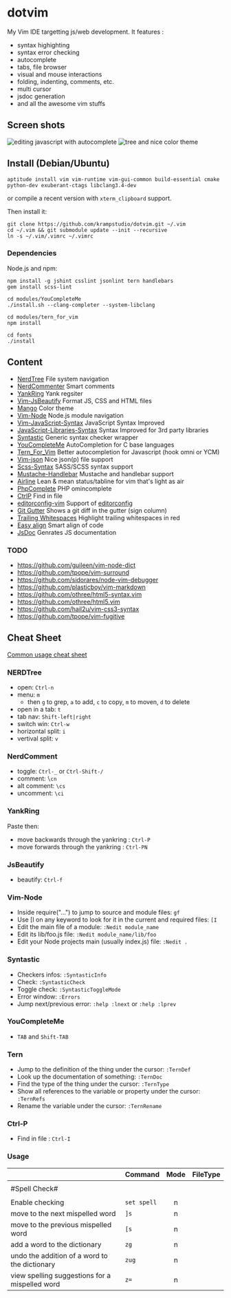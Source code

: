 dotvim
======

My Vim IDE targetting js/web development. It features :

 - syntax highighting
 - syntax error checking
 - autocomplete
 - tabs, file browser
 - visual and mouse interactions
 - folding, indenting, comments, etc.
 - multi cursor
 - jsdoc generation
 - and all the awesome vim stuffs

## Screen shots

![editing javascript with autocomplete](https://raw.githubusercontent.com/krampstudio/dotvim/screenshots/img/vim-js-tern.png "Editing javascript with autocomplete")
![tree and nice color theme](https://raw.githubusercontent.com/krampstudio/dotvim/screenshots/img/vim-tree.png "Tree and nice color theme")

## Install (Debian/Ubuntu)

	aptitude install vim vim-runtime vim-gui-common build-essential cmake python-dev exuberant-ctags libclang3.4-dev

or compile a recent version with `xterm_clipboard` support.

Then install it:

	git clone https://github.com/krampstudio/dotvim.git ~/.vim
    cd ~/.vim && git submodule update --init --recursive
    ln -s ~/.vim/.vimrc ~/.vimrc



### Dependencies

Node.js and npm:

    npm install -g jshint csslint jsonlint tern handlebars
    gem install scss-lint

    cd modules/YouCompleteMe
    ./install.sh --clang-completer --system-libclang

    cd modules/tern_for_vim
    npm install

    cd fonts
    ./install


## Content

- [NerdTree](https://github.com/scrooloose/nerdtree) File system navigation
- [NerdCommenter](https://github.com/scrooloose/nerdcommenter) Smart comments
- [YankRing](https://github.com/vim-scripts/YankRing.vim) Yank regsiter
- [Vim-JsBeautify](https://github.com/maksimr/vim-jsbeautify) Format JS, CSS and HTML files
- [Mango](https://github.com/goatslacker/mango.vim) Color theme
- [Vim-Node](https://github.com/moll/vim-node) Node.js module navigation
- [Vim-JavaScript-Syntax](https://github.com/jelera/vim-javascript-syntax.git) JavaScript Syntax Improved
- [JavaScript-Libraries-Syntax](https://github.com/othree/javascript-libraries-syntax.vim) Syntax Improved for 3rd party libraries
- [Syntastic](https://github.com/scrooloose/syntastic) Generic syntax checker wrapper
- [YouCompleteMe](https://github.com/Valloric/YouCompleteMe) AutoCompletion for C base languages
- [Tern_For_Vim](https://github.com/marijnh/tern_for_vim) Better autocompletion for Javascript (hook omni or YCM)
- [Vim-json](https://github.com/elzr/vim-json) Nice json(p) file support
- [Scss-Syntax](https://github.com/cakebaker/scss-syntax.vim) SASS/SCSS syntax support
- [Mustache-Handlebar](https://github.com/mustache/vim-mustache-handlebars) Mustache and handlebar support
- [Airline](https://github.com/bling/vim-airline.git) Lean & mean status/tabline for vim that's light as air
- [PhpComplete](https://github.com/shawncplus/phpcomplete.vim) PHP omincomplete
- [CtrlP](https://github.com/kien/ctrlp.vim) Find in file
- [editorconfig-vim](https://github.com/editorconfig/editorconfig-vim) Support of [editorconfig](http://editorconfig.org/)
- [Git Gutter](https://github.com/airblade/vim-gitgutter) Shows a git diff in the gutter (sign column)
- [Trailing Whitespaces](https://github.com/bronson/vim-trailing-whitespace) Highlight trailing whitespaces in red
- [Easy align](https://github.com/junegunn/vim-easy-align) Smart align of code
- [JsDoc](https://github.com/krampstudio/vim-jsdoc) Genrates JS documentation


### TODO

- https://github.com/guileen/vim-node-dict
- https://github.com/tpope/vim-surround
- https://github.com/sidorares/node-vim-debugger
- https://github.com/plasticboy/vim-markdown
- https://github.com/othree/html5-syntax.vim
- https://github.com/othree/html5.vim
- https://github.com/hail2u/vim-css3-syntax
- https://github.com/tpope/vim-fugitive

## Cheat Sheet


[Common usage cheat sheet](http://fprintf.net/vimCheatSheet.html)

### NERDTree

- open: `Ctrl-n`
- menu: `m`
  - then `g` to grep, `a` to add, `c` to copy, `m` to moven, `d` to delete
- open in a tab: `t`
- tab nav: `Shift-left|right`
- switch  win: `Ctrl-w`
- horizontal split: `i`
- vertival split: `v`

### NerdComment

- toggle: `Ctrl-_` or `Ctrl-Shift-/`
- comment: ̀`\cn`
- alt comment: `\cs`
- uncomment: `\ci`

### YankRing

Paste then:
- move backwards through the yankring : `Ctrl-P`
- move forwards through the yankring : `Ctrl-PN`

### JsBeautify

- beautify: `Ctrl-f`

### Vim-Node

- Inside require("...") to jump to source and module files: `gf`
- Use [I on any keyword to look for it in the current and required files: `[I`
- Edit the main file of a module: `:Nedit module_name`
- Edit its lib/foo.js file: `:Nedit module_name/lib/foo`
- Edit your Node projects main (usually index.js) file: `:Nedit .`

### Syntastic

- Checkers infos: `:SyntasticInfo`
- Check:  `:SyntasticCheck`
- Toggle check: `:SyntasticToggleMode`
- Error window: `:Errors`
- Jump next/previous error: `:help :lnext` or `:help :lprev`

### YouCompleteMe

- `TAB` and `Shift-TAB`

### Tern

- Jump to the definition of the thing under the cursor: `:TernDef`
- Look up the documentation of something: `:TernDoc`
- Find the type of the thing under the cursor: `:TernType`
- Show all references to the variable or property under the cursor: `:TernRefs`
- Rename the variable under the cursor: `:TernRename`

### Ctrl-P

- Find in file : `Ctrl-I`

<!--
Visual
Visual line : V
Visual block : Ctrl-V
Visual multi : Shift-V
All: ggVG

s&r
%s/OLD/NEW/g

Moov
word/token left : b
word/token  right: w

Clipboard
copy line : "+yy
paste : "+p


base
effacer sour cursuer: x
effacer mot dw
effacer vers fin d$
-->


### Usage

|                                                 | Command          | Mode | FileType |
|-------------------------------------------------|------------------|:----:|----------|
|                                                                                      |
|#Spell Check#                                                                         |
|                                                                                      |
|Enable checking                                  | `set spell`      | n    |          |
|move to the next mispelled word                  | `]s`             | n    |          |
|move to the previous mispelled word              | `[s`             | n    |          |
|add a word to the dictionary                     | `zg`             | n    |          |
|undo the addition of a word to the dictionary    | `zug`            | n    |          |
|view spelling suggestions for a mispelled word   | `z=`             | n    |          |

